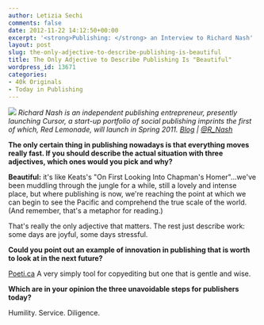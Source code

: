 ```yaml
---
author: Letizia Sechi
comments: false
date: 2012-11-22 14:12:50+00:00
excerpt: '<strong>Publishing: </strong> an Interview to Richard Nash'
layout: post
slug: the-only-adjective-to-describe-publishing-is-beautiful
title: The Only Adjective to Describe Publishing Is "Beautiful"
wordpress_id: 13671
categories:
- 40k Originals
- Today in Publishing
---
```


![](http://www.40kbooks.com/wp-content/uploads/richard-nash.jpeg) _Richard Nash is an independent publishing entrepreneur, presently launching Cursor, a start-up portfolio of social publishing imprints the first of which, Red Lemonade, will launch in Spring 2011.
[Blog](http://www.rnash.com/) | [@R_Nash](http://twitter.com/r_nash)_

**The only certain thing in publishing nowadays is that everything moves really fast. If you should describe the actual situation with three adjectives, which ones would you pick and why?**

**Beautiful:** it's like Keats's "On First Looking Into Chapman's Homer"…we've been muddling through the jungle for a while, still a lovely and intense place, but where publishing is now, we're reaching the point at which we can begin to see the Pacific and comprehend the true scale of the world. (And remember, that's a metaphor for reading.)

That's really the only adjective that matters. The rest just describe work: some days are joyful, some days stressful.

**Could you point out an example of innovation in publishing that is worth to look at in the next future?**

[Poeti.ca](https://poetica.com/) A very simply tool for copyediting but one that is gentle and wise.

**Which are in your opinion the three unavoidable steps for publishers today?**

Humility.
Service.
Diligence.
